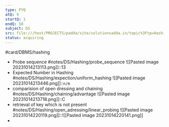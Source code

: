 ```yaml
---
type: PYQ
atQ: 9
startQ: 1
endQ: 58
subject: DS
src: file:///host/PROJECTS/padda/site/solutionsadda.in/topic%3Ftp=Hashing.html
status: acquiring
---
```

#card/DBMS/hashing  
- Probe sequence #notes/DS/Hashing/probe_sequence ![[Pasted image 20231014213113.png]]::13 <!--SR:!2023-11-18,16,290-->
- Expected Number in Hashing #notes/DS/Hashing/expection/uniform_hashing ![[Pasted image 20231014213446.png]]::`n/m` <!--SR:!2023-11-17,15,290-->
- comparision of open dressing and chaining #notes/DS/Hashing/chaining/advantage ![[Pasted image 20231014213718.png]]::C <!--SR:!2023-11-18,16,290-->
- retrieval of key which is not present #notes/DS/Hashing/open_adressing/linear_probing ![[Pasted image 20231014220119.png]]::![[Pasted image 20231014220141.png]] <!--SR:!2023-11-15,13,270-->
- 